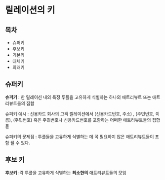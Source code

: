 # 릴레이션의 키



## 목차

- 슈퍼키
- 후보키
- 기본키
- 대체키
- 외래키



## 슈퍼키

__슈퍼키__ : 한 릴레이션 내의 특정 투플을 고유하게 식별하는 하나의 애트리뷰트 또는 애트리뷰트들의 집합

슈퍼키 예시 : 신용카드 회사의 고객 릴레이션에서 (신용카드번호, 주소) , (주민번호, 이름), (주민번호)
혹은 주민번호나 신용카드번호를 포함하는 어떠한 애트리뷰트들의 집합들

슈퍼키의 문제점 : 투플들을 고유하게 식별하는 데 꼭 필요하지 않은  애트리뷰트들이 포함 될 수 있다.



## 후보 키

__후보키__ :각 투플을 고유하게 식별하는 __최소한의__ 애트리뷰트들의 모임



